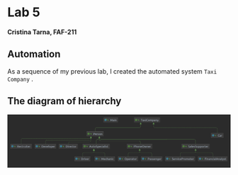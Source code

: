 # Lab 5
**Cristina Tarna, FAF-211**
## Automation
As a sequence of my previous lab, I created the automated system `Taxi Company` .

## The diagram of hierarchy

![taxi: polymorphism](https://raw.githubusercontent.com/CristinaT21/OOP_LABS_/master/lab4/images/img.png)
